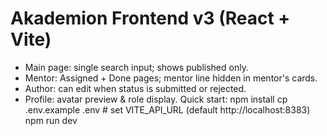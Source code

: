 # Akademion Frontend v3 (React + Vite)
- Main page: single search input; shows published only.
- Mentor: Assigned + Done pages; mentor line hidden in mentor's cards.
- Author: can edit when status is submitted or rejected.
- Profile: avatar preview & role display.
Quick start:
  npm install
  cp .env.example .env   # set VITE_API_URL (default http://localhost:8383)
  npm run dev
